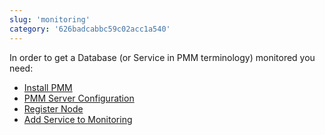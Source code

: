 ```yaml
---
slug: 'monitoring'
category: '626badcabbc59c02acc1a540'
---
```


In order to get a Database (or Service in PMM terminology) monitored you need:

- [Install PMM](https://www.percona.com/doc/percona-monitoring-and-management/2.x/setting-up/server/index.html)
- [PMM Server Configuration](ref:pmm-server-configuration)
- [Register Node](ref:registernode)
- [Add Service to Monitoring](ref:add-service-to-monitoring)
